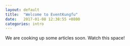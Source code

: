 ```yaml
---
layout: default
title:  "Welcome to EventKungfu"
date:   2017-01-08 12:38:55 +0800
categories: intro
---
```

We are cooking up some articles soon. Watch this space!
